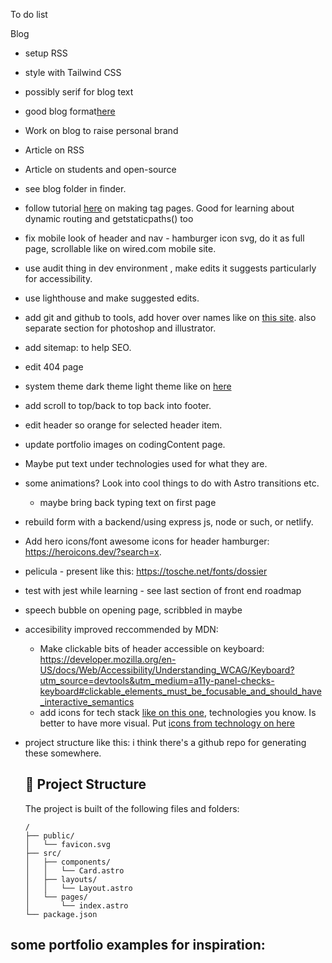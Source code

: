 To do list

Blog

- setup RSS
- style with Tailwind CSS
- possibly serif for blog text
- good blog format[here](https://www.hipertipo.com/en/log/)
- Work on blog to raise personal brand
- Article on RSS
- Article on students and open-source
- see blog folder in finder.
- follow tutorial [here](https://docs.astro.build/en/tutorial/5-astro-api/2/)  on making tag pages. Good for learning about dynamic routing and getstaticpaths() too









- fix mobile look of header and nav - hamburger icon svg, do it as full page, scrollable like on wired.com mobile site.
- use audit thing in dev environment , make edits it suggests particularly for accessibility.
- use lighthouse and make suggested edits.

- add git and github to tools, add hover over names like on [this site](https://ianreve.com/#Projects). also separate section for photoshop and illustrator.
- add sitemap: [
](https://docs.astro.build/en/guides/integrations-guide/sitemap/) to help SEO.

- edit 404 page
- system theme dark theme light theme like on [here](https://alexworradandrews.com/)
- add scroll to top/back to top back into footer.
- edit header so orange for selected header item.
- update portfolio images on codingContent page.
- Maybe put text under technologies used for what they are.
- some animations? Look into cool things to do with Astro transitions etc.
  - maybe bring back typing text on first page
- rebuild form with a backend/using express js, node or such, or netlify.
- Add hero icons/font awesome icons for header hamburger: https://heroicons.dev/?search=x.
- pelicula - present like this: https://tosche.net/fonts/dossier
- test with jest while learning - see last section of front end roadmap
- speech bubble on opening page, scribbled in maybe
- accesibility improved reccommended by MDN:
  - Make clickable bits of header accessible on keyboard: https://developer.mozilla.org/en-US/docs/Web/Accessibility/Understanding_WCAG/Keyboard?utm_source=devtools&utm_medium=a11y-panel-checks-keyboard#clickable_elements_must_be_focusable_and_should_have_interactive_semantics
  - add icons for tech stack [like on this one](https://www.jackherizsmith.com/#projCaf), technologies you know. Is better to have more visual. Put [icons from technology on here](https://roadmap.sh/frontend)

- project structure like this:
    i think there's a github repo for generating these somewhere.
    ## 🚀 Project Structure

    The project is built of the following files and folders:

    ```text
    /
    ├── public/
    │   └── favicon.svg
    ├── src/
    │   ├── components/
    │   │   └── Card.astro
    │   ├── layouts/
    │   │   └── Layout.astro
    │   └── pages/
    │       └── index.astro
    └── package.json
    ```



some portfolio examples for inspiration:
-
